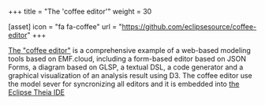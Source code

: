 +++
title = "The 'coffee editor'"
weight = 30

[asset]
  icon = "fa fa-coffee"
  url = "https://github.com/eclipsesource/coffee-editor"
+++

[The "coffee editor"](https://github.com/eclipsesource/coffee-editor) is a comprehensive example of a web-based modeling tools based on EMF.cloud, including a form-based editor based on JSON Forms, a diagram based on GLSP, a textual DSL, a code generator and a graphical visualization of an analysis result using D3. The coffee editor use the model sever for syncronizing all editors and it is  embedded into [the Eclipse Theia IDE](https://eclipsesource.com/technology/eclipse-theia)
